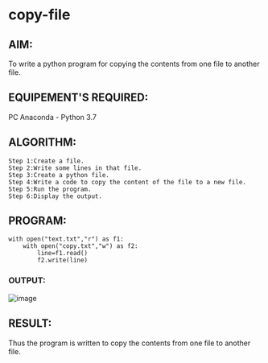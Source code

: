 # copy-file
## AIM:
To write a python program for copying the contents from one file to another file.
## EQUIPEMENT'S REQUIRED: 
PC
Anaconda - Python 3.7
## ALGORITHM: 
```
Step 1:Create a file.
Step 2:Write some lines in that file.
Step 3:Create a python file.
Step 4:Write a code to copy the content of the file to a new file.
Step 5:Run the program.
Step 6:Display the output.
```

## PROGRAM:
```
with open("text.txt","r") as f1:
    with open("copy.txt","w") as f2:
        line=f1.read()
        f2.write(line)
```

### OUTPUT:
![image](https://github.com/srisrisaranya/copy-file/assets/148516638/77c3b7d4-1cff-44b2-869d-32722a8586e7)




## RESULT:
Thus the program is written to copy the contents from one file to another file.
